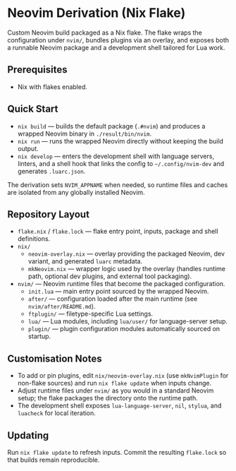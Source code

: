 # Neovim Derivation (Nix Flake)

Custom Neovim build packaged as a Nix flake. The flake wraps the
configuration under `nvim/`, bundles plugins via an overlay, and exposes both
a runnable Neovim package and a development shell tailored for Lua work.

## Prerequisites
- Nix with flakes enabled.

## Quick Start
- `nix build` — builds the default package (`.#nvim`) and produces a wrapped
  Neovim binary in `./result/bin/nvim`.
- `nix run` — runs the wrapped Neovim directly without keeping the build output.
- `nix develop` — enters the development shell with language servers, linters,
  and a shell hook that links the config to `~/.config/nvim-dev` and generates
  `.luarc.json`.

The derivation sets `NVIM_APPNAME` when needed, so runtime files and caches are
isolated from any globally installed Neovim.

## Repository Layout
- `flake.nix` / `flake.lock` — flake entry point, inputs, package and shell
  definitions.
- `nix/`
  - `neovim-overlay.nix` — overlay providing the packaged Neovim, dev variant,
    and generated `luarc` metadata.
  - `mkNeovim.nix` — wrapper logic used by the overlay (handles runtime path,
    optional dev plugins, and external tool packaging).
- `nvim/` — Neovim runtime files that become the packaged configuration.
  - `init.lua` — main entry point sourced by the wrapped Neovim.
  - `after/` — configuration loaded after the main runtime (see
    `nvim/after/README.md`).
  - `ftplugin/` — filetype-specific Lua settings.
  - `lua/` — Lua modules, including `lua/user/` for language-server setup.
  - `plugin/` — plugin configuration modules automatically sourced on startup.

## Customisation Notes
- To add or pin plugins, edit `nix/neovim-overlay.nix` (use `mkNvimPlugin` for
  non-flake sources) and run `nix flake update` when inputs change.
- Adjust runtime files under `nvim/` as you would in a standard Neovim setup;
  the flake packages the directory onto the runtime path.
- The development shell exposes `lua-language-server`, `nil`, `stylua`, and
  `luacheck` for local iteration.

## Updating
Run `nix flake update` to refresh inputs. Commit the resulting `flake.lock` so
that builds remain reproducible.

